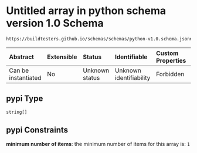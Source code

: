 # Untitled array in python schema version 1.0 Schema

```txt
https://buildtesters.github.io/schemas/schemas/python-v1.0.schema.json#/properties/package/properties/pypi
```



| Abstract            | Extensible | Status         | Identifiable            | Custom Properties | Additional Properties | Access Restrictions | Defined In                                                                        |
| :------------------ | :--------- | :------------- | :---------------------- | :---------------- | :-------------------- | :------------------ | :-------------------------------------------------------------------------------- |
| Can be instantiated | No         | Unknown status | Unknown identifiability | Forbidden         | Allowed               | none                | [python-v1.0.schema.json*](../out/python-v1.0.schema.json "open original schema") |

## pypi Type

`string[]`

## pypi Constraints

**minimum number of items**: the minimum number of items for this array is: `1`
